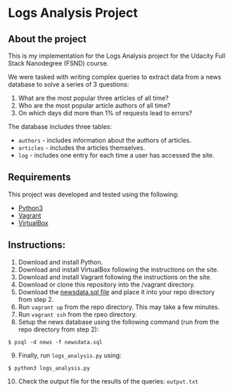 # Logs Analysis Project

## About the project
This is my implementation for the Logs Analysis project for the Udacity Full Stack Nanodegree (FSND) course.

We were tasked with writing complex queries to extract data from a news database to solve a series of 3 questions:
  1. What are the most popular three articles of all time? 
  2. Who are the most popular article authors of all time?
  3. On which days did more than 1% of requests lead to errors?

The database includes three tables:
* `authors` - includes information about the authors of articles.
* `articles` - includes the articles themselves.
* `log` - includes one entry for each time a user has accessed the site.

## Requirements
This project was developed and tested using the following:
  * [Python3](https://www.python.org/)
  * [Vagrant](https://www.vagrantup.com/)
  * [VirtualBox](https://www.virtualbox.org/)

## Instructions:
   
  1. Download and install Python.
  2. Download and install VirtualBox following the instructions on the site.
  3. Download and install Vagrant following the instructions on the site.
  4. Download or clone this repository into the /vagrant directory.
  5. Download the [newsdata.sql file](https://d17h27t6h515a5.cloudfront.net/topher/2016/August/57b5f748_newsdata/newsdata.zip) and place it into your repo directory from step 2.
  6. Run `vagrant up` from the repo directory.  This may take a few minutes.
  7. Run `vagrant ssh` from the rpeo directory.
  8. Setup the news database using the following command (run from the repo directory from step 2):
  ```
  $ psql -d news -f newsdata.sql
  ```
  9. Finally, run `logs_analysis.py` using: 
  ```
  $ python3 logs_analysis.py
  ```
  10. Check the output file for the results of the queries: `output.txt`